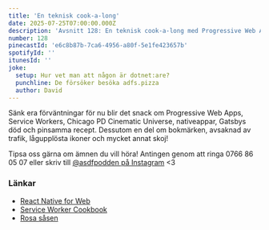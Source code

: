 ```yaml
---
title: 'En teknisk cook-a-long'
date: 2025-07-25T07:00:00.000Z
description: 'Avsnitt 128: En teknisk cook-a-long med Progressive Web Apps, Service Workers, Chicago PD Cinematic Universe och pinsamma recept.'
number: 128
pinecastId: 'e6c8b87b-7ca6-4956-a80f-5e1fe423657b'
spotifyId: ''
itunesId: ''
joke:
  setup: Hur vet man att någon är dotnet:are?
  punchline: De försöker besöka adfs.pizza
  author: David
---
```


Sänk era förväntningar för nu blir det snack om Progressive Web Apps, Service Workers, Chicago PD Cinematic Universe, nativeappar, Gatsbys död och pinsamma recept. Dessutom en del om bokmärken, avsaknad av trafik, lågupplösta ikoner och mycket annat skoj!

Tipsa oss gärna om ämnen du vill höra! Antingen genom att ringa 0766 86 05 07 eller skriv till [@asdfpodden på Instagram](https://www.instagram.com/asdfpodden/) &lt;3

### Länkar

- [React Native for Web](https://necolas.github.io/react-native-web/)
- [Service Worker Cookbook](https://serviceworke.rs/)
- [Rosa såsen](https://recept.rymdkrog.world/recipes/rosa-sasen-csoSM8)